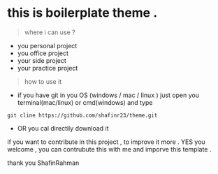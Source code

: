 # this is boilerplate theme . 


> where i can use ? 
- you personal project
- you office project 
- your side project 
- your practice project

> how to use it 
- if you have git in you OS (windows / mac / linux ) just open you terminal(mac/linux) or cmd(windows) and type
```
git cline https://github.com/shafinr23/theme.git
```
- OR you cal directily download it 


if you want to contribute in this project , to improve it more . 
YES you welcome , you can contrubute this with me and imporve this template . 

thank you 
ShafinRahman